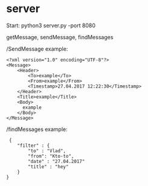 # server
  Start: python3 server.py -port 8080
  
  getMessage, sendMessage, findMessages
  
  /SendMessage example: 
    
    <?xml version="1.0" encoding="UTF-8"?>
    <Message>
        <Header>
            <To>example</To>
            <From>example</From>
            <Timestamp>27.04.2017 12:22:30</Timestamp>
        </Header>
        <Title>example</Title>
        <Body>
          example
        </Body>
    </Message>
    
  /findMessages example:
    
     {
        "filter" : {
            "to" : "Vlad",
            "from": "Kto-to",
            "date" : "27.04.2017"
            "title" : "hey"
        }
    }
    
    
